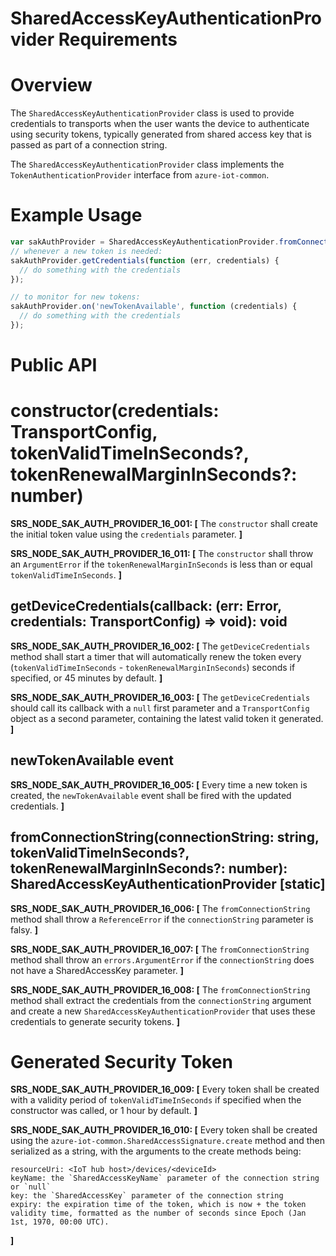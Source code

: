 # SharedAccessKeyAuthenticationProvider Requirements

# Overview

The `SharedAccessKeyAuthenticationProvider` class is used to provide credentials to transports when the user wants the device to authenticate using security tokens, typically generated from shared access key that is passed as part of a connection string.

The `SharedAccessKeyAuthenticationProvider` class implements the `TokenAuthenticationProvider` interface from `azure-iot-common`.

# Example Usage
```js
var sakAuthProvider = SharedAccessKeyAuthenticationProvider.fromConnectionString('<connectionstring>');
// whenever a new token is needed:
sakAuthProvider.getCredentials(function (err, credentials) {
  // do something with the credentials
});

// to monitor for new tokens:
sakAuthProvider.on('newTokenAvailable', function (credentials) {
  // do something with the credentials
});
```

# Public API

# constructor(credentials: TransportConfig, tokenValidTimeInSeconds?, tokenRenewalMarginInSeconds?: number)

**SRS_NODE_SAK_AUTH_PROVIDER_16_001: [** The `constructor` shall create the initial token value using the `credentials` parameter. **]**

**SRS_NODE_SAK_AUTH_PROVIDER_16_011: [** The `constructor` shall throw an `ArgumentError` if the `tokenRenewalMarginInSeconds` is less than or equal `tokenValidTimeInSeconds`. **]**

## getDeviceCredentials(callback: (err: Error, credentials: TransportConfig) => void): void

**SRS_NODE_SAK_AUTH_PROVIDER_16_002: [** The `getDeviceCredentials` method shall start a timer that will automatically renew the token every (`tokenValidTimeInSeconds` - `tokenRenewalMarginInSeconds`) seconds if specified, or 45 minutes by default. **]**

**SRS_NODE_SAK_AUTH_PROVIDER_16_003: [** The `getDeviceCredentials` should call its callback with a `null` first parameter and a `TransportConfig` object as a second parameter, containing the latest valid token it generated. **]**

## newTokenAvailable event

**SRS_NODE_SAK_AUTH_PROVIDER_16_005: [** Every time a new token is created, the `newTokenAvailable` event shall be fired with the updated credentials. **]**

## fromConnectionString(connectionString: string, tokenValidTimeInSeconds?, tokenRenewalMarginInSeconds?: number): SharedAccessKeyAuthenticationProvider [static]

**SRS_NODE_SAK_AUTH_PROVIDER_16_006: [** The `fromConnectionString` method shall throw a `ReferenceError` if the `connectionString` parameter is falsy. **]**

**SRS_NODE_SAK_AUTH_PROVIDER_16_007: [** The `fromConnectionString` method shall throw an `errors.ArgumentError` if the `connectionString` does not have a SharedAccessKey parameter. **]**

**SRS_NODE_SAK_AUTH_PROVIDER_16_008: [** The `fromConnectionString` method shall extract the credentials from the `connectionString` argument and create a new `SharedAccessKeyAuthenticationProvider` that uses these credentials to generate security tokens. **]**

# Generated Security Token

**SRS_NODE_SAK_AUTH_PROVIDER_16_009: [** Every token shall be created with a validity period of `tokenValidTimeInSeconds` if specified when the constructor was called, or 1 hour by default. **]**

**SRS_NODE_SAK_AUTH_PROVIDER_16_010: [** Every token shall be created using the `azure-iot-common.SharedAccessSignature.create` method and then serialized as a string, with the arguments to the create methods being:
```
resourceUri: <IoT hub host>/devices/<deviceId>
keyName: the `SharedAccessKeyName` parameter of the connection string or `null`
key: the `SharedAccessKey` parameter of the connection string
expiry: the expiration time of the token, which is now + the token validity time, formatted as the number of seconds since Epoch (Jan 1st, 1970, 00:00 UTC).
```
**]**
